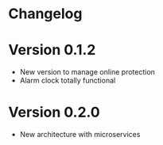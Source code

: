 # Changelog

# Version 0.1.2

- New version to manage online protection
- Alarm clock totally functional

# Version 0.2.0

- New architecture with microservices
